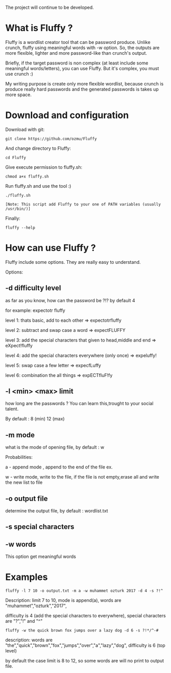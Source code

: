 The project will continue to be developed.

# What is Fluffy ?

Fluffy is a wordlist creator tool that can be password produce. Unlike crunch, fluffy using meaningful words with -w option. So, the outputs are more flexible, lighter and more password-like than crunch's output.

Briefly, if the target password is non complex \(at least include some meaningful words/letters\), you can use Fluffy. But it's complex, you must use crunch :\)

My writing purpose is create only more flexible wordlist, because crunch is produce really hard passwords and the generated passwords is takes up more space.



# Download and configuration

Download with git:

```
git clone https://github.com/ozmu/Fluffy
```

And change directory to Fluffy:

```
cd Fluffy
```

Give execute permission to fluffy.sh:

```
chmod a+x fluffy.sh
```



Run fluffy.sh and use the tool :\)

```
./fluffy.sh

[Note: This script add Fluffy to your one of PATH variables (usually /usr/bin/)]
```

Finally:

```
fluffy --help
```



# How can use Fluffy ?

Fluffy include some options. They are really easy to understand.

Options:

## -d difficulty level

as far as you know, how can the password be ?!? by default 4

for example: expectotr fluffy

level 1: thats basic, add to each other =&gt; expectotrfluffy

level 2: subtract and swap case a word =&gt; expectFLUFFY

level 3: add the special characters that given to head,middle and end =&gt; eXpect!fluffy

level 4: add the special characters everywhere \(only once\) =&gt; expeluffy!

level 5: swap case a few letter =&gt; expecfLuffy

level 6: combination the all things =&gt; expECTfluF!fy



## -l &lt;min&gt; &lt;max&gt; limit

how long are the passwords ? You can learn this,trought to your social talent.

By default : 8 \(min\) 12 \(max\)



## -m mode

what is the mode of opening file, by default : w

Probabilities:

a - append mode , append to the end of the file ex.

w - write mode, write to the file, if the file is not empty,erase all and write the new list to file



## -o output file

determine the output file, by default : wordlist.txt



## -s special characters

## -w words

This option get meaningful words



# Examples

`fluffy -l 7 10 -o output.txt -m a -w muhammet ozturk 2017 -d 4 -s ?!^`

Description: limit 7 to 10, mode is append\(a\), words are "muhammet","ozturk","2017",

difficulty is 4 \(add the special characters to everywhere\), special characters are "?","!" and "^"

`fluffy -w the quick brown fox jumps over a lazy dog -d 6 -s ?!*/^-#`

description: words are "the","quick","brown","fox","jumps","over","a","lazy","dog", difficulty is 6 \(top level\)

by default the case limit is 8 to 12, so some words are will no print to output file.


